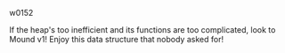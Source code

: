 w0152

If the heap's too inefficient and its functions are too complicated, look to Mound v1!
Enjoy this data structure that nobody asked for!
